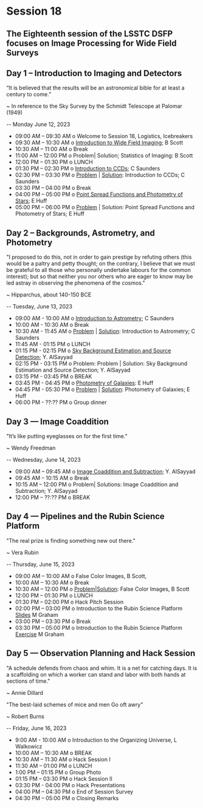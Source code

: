 # Session 18 
## The Eighteenth session of the LSSTC DSFP focuses on Image Processing for Wide Field Surveys

## Day 1 – Introduction to Imaging and Detectors

“It is believed that the results will be an astronomical bible for at least a century to come.”

~ In reference to the Sky Survey by the Schmidt Telescope at Palomar (1949)

-- 
Monday June 12, 2023
* 09:00 AM – 09:30 AM o Welcome to Session 18, Logistics, Icebreakers
* 09:30 AM – 10:30 AM o [Introduction to Wide Field Imaging](https://github.com/LSSTC-DSFP/LSSTC-DSFP-Sessions/blob/main/Sessions/Session18/Day1/Session18_introduction_to_wide_field_surveys.pdf); B Scott
* 10:30 AM – 11:00 AM o Break
* 11:00 AM – 12:00 PM o Problem| Solution; Statistics of Imaging: B Scott
* 12:00 PM – 01:30 PM o LUNCH
* 01:30 PM – 02:30 PM o [Introduction to CCDs](https://github.com/LSSTC-DSFP/LSSTC-DSFP-Sessions/blob/main/Sessions/Session18/Day1/DSFP_Session18_IntroToDetectors.pdf); C Saunders
* 02:30 PM – 03:30 PM o [Problem](https://github.com/LSSTC-DSFP/LSSTC-DSFP-Sessions/blob/main/Sessions/Session18/Day1/IntroToDetectors.ipynb) | [Solution](https://github.com/LSSTC-DSFP/LSSTC-DSFP-Sessions/blob/main/Sessions/Session18/Day1/IntroToDetectorsSolutions.ipynb): Introduction to CCDs; C Saunders
* 03:30 PM – 04:00 PM o Break
* 04:00 PM – 05:00 PM o [Point Spread Functions and Photometry of Stars](https://github.com/LSSTC-DSFP/LSSTC-DSFP-Sessions/blob/main/Sessions/Session18/Day1/PSFs%20and%20stellar%20photometry.pdf); E Huff 
* 05:00 PM – 06:00 PM o [Problem](https://github.com/LSSTC-DSFP/LSSTC-DSFP-Sessions/blob/main/Sessions/Session18/Day1/What's%20in%20a%20PSF%3F.ipynb) | Solution: Point Spread Functions and Photometry of Stars; E Huff

## Day 2 – Backgrounds, Astrometry, and Photometry

"I proposed to do this, not in order to gain prestige by refuting others (this would be a paltry and petty thought; on the contrary, I believe that we must be grateful to all those who personally undertake labours for the common interest); but so that neither you nor others who are eager to know may be led astray in observing the phenomena of the cosmos."

~ Hipparchus, about 140-150 BCE

-- 
Tuesday, June 13, 2023
* 09:00 AM - 10:00 AM o [Introduction to Astrometry](https://github.com/LSSTC-DSFP/LSSTC-DSFP-Sessions/blob/main/Sessions/Session18/Day2/IntroToAstrometry.pdf); C Saunders
* 10:00 AM - 10:30 AM o Break
* 10:30 AM - 11:45 AM o [Problem](https://github.com/LSSTC-DSFP/LSSTC-DSFP-Sessions/blob/main/Sessions/Session18/Day2/IntroToAstrometry.ipynb) | [Solution](https://github.com/LSSTC-DSFP/LSSTC-DSFP-Sessions/blob/main/Sessions/Session18/Day2/IntroToAstrometrySolutions.ipynb): Introduction to Astrometry; C Saunders
* 11:45 AM - 01:15 PM o LUNCH
* 01:15 PM - 02:15 PM o [Sky Background Estimation and Source Detection](https://github.com/LSSTC-DSFP/LSSTC-DSFP-Sessions/blob/main/Sessions/Session18/Day2/FindingSources.ipynb); Y. AlSayyad
* 02:15 PM - 03:15 PM o Problem: Problem | Solution: Sky Background Estimation and Source Detection; Y. AlSayyad
* 03:15 PM - 03:45 PM o BREAK
* 03:45 PM - 04:45 PM o [Photometry of Galaxies](https://github.com/LSSTC-DSFP/LSSTC-DSFP-Sessions/blob/main/Sessions/Session18/Day2/Principled%20Inference%20II.pdf): E Huff
* 04:45 PM - 05:30 PM o [Problem](https://github.com/LSSTC-DSFP/LSSTC-DSFP-Sessions/blob/main/Sessions/Session18/Day2/Simulated%20galaxy%20photometry.ipynb) | [Solution](https://github.com/LSSTC-DSFP/LSSTC-DSFP-Sessions/blob/main/Sessions/Session18/Day2/Simulated%20galaxy%20photometry%20(solutions).ipynb): Photometry of Galaxies; E Huff
* 06:00 PM - ??:?? PM o Group dinner

## Day 3 — Image Coaddition

"It’s like putting eyeglasses on for the first time."

~ Wendy Freedman

--
Wednesday, June 14, 2023
* 09:00 AM – 09:45 AM o [Image Coaddition and Subtraction](https://github.com/LSSTC-DSFP/LSSTC-DSFP-Sessions/blob/main/Sessions/Session18/Day3/CoadditionAndSubtraction.ipynb); Y. AlSayyad
* 09:45 AM – 10:15 AM o Break
* 10:15 AM – 12:00 PM o Problem| Solutions: Image Coaddition and Subtraction; Y. AlSayyad
* 12:00 PM – ??:?? PM o BREAK

## Day 4 — Pipelines and the Rubin Science Platform

"The real prize is finding something new out there."

~ Vera Rubin 

-- 
Thursday, June 15, 2023
* 09:00 AM – 10:00 AM o False Color Images, B Scott,
* 10:00 AM – 10:30 AM o Break
* 10:30 AM – 12:00 PM o [Problem](https://github.com/LSSTC-DSFP/LSSTC-DSFP-Sessions/blob/main/Sessions/Session18/Day4/VisualizingImages_Session18.ipynb)|[Solution](https://github.com/LSSTC-DSFP/LSSTC-DSFP-Sessions/blob/main/Sessions/Session18/Day4/VisualizingImagesSolutions.ipynb): False Color Images, B Scott
* 12:00 PM – 01:30 PM o LUNCH
* 01:30 PM – 02:00 PM o Hack Pitch Session
* 02:00 PM – 03:00 PM o Introduction to the Rubin Science Platform [Slides](https://docs.google.com/presentation/d/1FLiIvVGsoWufiJHVWyyCVLZaoSXM_lGfdCoEs421Bcg/edit?usp=sharing__;!!Dq0X2DkFhyF93HkjWTBQKhk!VDN6cFhv8mKesiknkF2JpYOpwe0fude5k2CRZ9I0Ky_P8s6kU9JQeO0LXMBf1L3lzE5araUp2iUodt4ocAYtciQmfMBt5mbS$) M Graham 
* 03:00 PM – 03:30 PM o Break
* 03:30 PM – 05:00 PM o Introduction to the Rubin Science Platform [Exercise](https://github.com/MelissaGraham/dp0-challenges-2023/tree/main__;!!Dq0X2DkFhyF93HkjWTBQKhk!VDN6cFhv8mKesiknkF2JpYOpwe0fude5k2CRZ9I0Ky_P8s6kU9JQeO0LXMBf1L3lzE5araUp2iUodt4ocAYtciQmfGRyGSCI$)  M Graham 

## Day 5 — Observation Planning and Hack Session

"A schedule defends from chaos and whim. It is a net for catching days. It is a scaffolding on which a worker can stand and labor with both hands at sections of time."

~ Annie Dillard 

"The best-laid schemes of mice and men
Go oft awry"

~ Robert Burns

-- 
Friday, June 16, 2023
* 9:00 AM - 10:00 AM o Introduction to the Organizing Universe, L Walkowicz
* 10:00 AM – 10:30 AM o BREAK
* 10:30 AM – 11:30 AM o Hack Session I
* 11:30 AM – 01:00 PM o LUNCH
* 1:00 PM – 01:15 PM o Group Photo
* 01:15 PM – 03:30 PM o Hack Session II
* 03:30 PM - 04:00 PM o Hack Presentations
* 04:00 PM – 04:30 PM o End of Session Survey 
* 04:30 PM – 05:00 PM o Closing Remarks
